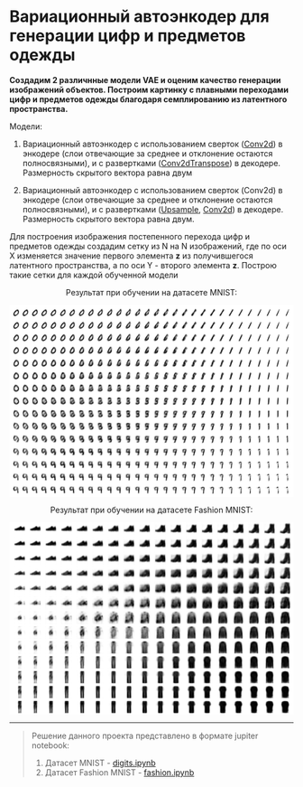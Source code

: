 # Вариационный автоэнкодер для генерации цифр и предметов одежды

__Создадим 2 различнные модели VAE и оценим качество генерации изображений объектов. Построим картинку с плавными переходами цифр и предметов одежды благодаря семплированию из латентного пространства.__

Модели:
1.   Вариационный автоэнкодер с использованием сверток ([Conv2d](https://pytorch.org/docs/stable/generated/torch.nn.Conv2d.html#torch.nn.Conv2d)) в энкодере (слои отвечающие за среднее и отклонение остаются полносвязными), и с развертками ([Conv2dTranspose](https://pytorch.org/docs/stable/generated/torch.nn.ConvTranspose2d.html#torch.nn.ConvTranspose2d)) в декодере. Размерность скрытого вектора равна двум 

2.  Вариационный автоэнкодер с использованием сверток (Conv2d) в энкодере (слои отвечающие за среднее и отклонение остаются полносвязными), и с развертками ([Upsample](https://pytorch.org/docs/stable/generated/torch.nn.Upsample.html#torch.nn.Upsample), [Conv2d](https://pytorch.org/docs/stable/generated/torch.nn.Conv2d.html#torch.nn.Conv2d)) в декодере. Размерность скрытого вектора равна двум. 

Для построения изображения постепенного перехода цифр и предметов одежды создадим сетку из N на N изображений, где по оси Х изменяется значение первого элемента **z** из получившегося латентного пространства, а по оси Y - второго элемента **z**. Построю такие сетки для каждой обученной модели

<p align="center"> Результат при обучении на датасете MNIST:
<p align="center"> <img align="center" src="./digits.png" alt="kolesnokov__dima" height="340" width="600" /> </center>  

<p align="center"> Результат при обучении на датасете Fashion MNIST:
<p align="center"> <img align="center" src="./fashion.png" alt="kolesnokov__dima" height="340" width="600" /> </center>  

---
 
 > Решение данного проекта представлено в формате jupiter notebook: 
 > 1) Датасет MNIST - [digits.ipynb](https://github.com/Koldim2001/Digit_generator_VAE/blob/main/digits.ipynb)
 > 2) Датасет Fashion MNIST - [fashion.ipynb](https://github.com/Koldim2001/Digit_generator_VAE/blob/main/fashion.ipynb)


